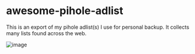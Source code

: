 # awesome-pihole-adlist

This is an export of my pihole adlist(s) I use for personal backup. It collects many lists found across the web. 

![image](https://user-images.githubusercontent.com/24436489/194956455-5f05f17a-68d8-475f-aeb4-2736710435b4.png)
